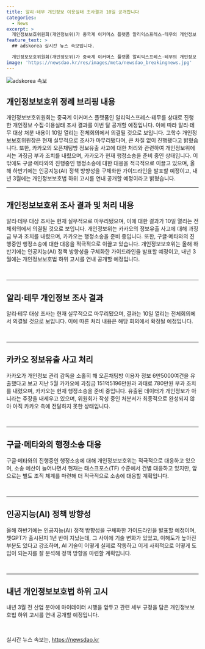 ```yaml
---
title: 알리·테무 개인정보 이용실태 조사결과 10일 공개합니다
categories:
  - News
excerpt: >
  개인정보보호위원회(개인정보위)가 중국계 이커머스 플랫폼 알리익스프레스·테무의 개인정보 수집·이용실태 조사 결과를 이번 달 공개할 예정이다. 앞서 알리·테무 대상 조사는 현재 실무적으로 마무리된 상태이며, 다음 회의(10일)에서 처분 내용이 의결될 것으로 예상된다. 또한, 카카오의 오픈채팅방 정보유출 사고에 대한 질의도 브리핑에서 나왔는데, 해당 관련하여 개인정보위는 카카오에 대한 과징금과 과태료 부과 조치를 내린 바 있다. 불복한 카카오는 행정소송을 준비 중이며, 현재는 위원회가 작성 중인 처분서가 완성되지 않아 아직 전달되지 않은 상황이다. 또한, 고 위원장은 구글·메타와 진행중인 행정소송, 하반기 인공지능(AI) 정책 방향성에 대해서도 언급했는데, 개인정보위는 하반기에 AI 정책 방향성을 구체화한 가이드라인을 발표할 예정이며, 내년 3월 전 산업 분야에 마이데이터 시행을 앞두고 관련 세부 규정을 공개할 계획이다.
feature_text: >
  ## adskorea 실시간 뉴스 속보입니다.

  개인정보보호위원회(개인정보위)가 중국계 이커머스 플랫폼 알리익스프레스·테무의 개인정보 수집·이용실태 조사 결과를 이번 달 공개할 예정이다. 앞서 알리·테무 대상 조사는 현재 실무적으로 마무리된 상태이며, 다음 회의(10일)에서 처분 내용이 의결될 것으로 예상된다. 또한, 카카오의 오픈채팅방 정보유출 사고에 대한 질의도 브리핑에서 나왔는데, 해당 관련하여 개인정보위는 카카오에 대한 과징금과 과태료 부과 조치를 내린 바 있다. 불복한 카카오는 행정소송을 준비 중이며, 현재는 위원회가 작성 중인 처분서가 완성되지 않아 아직 전달되지 않은 상황이다. 또한, 고 위원장은 구글·메타와 진행중인 행정소송, 하반기 인공지능(AI) 정책 방향성에 대해서도 언급했는데, 개인정보위는 하반기에 AI 정책 방향성을 구체화한 가이드라인을 발표할 예정이며, 내년 3월 전 산업 분야에 마이데이터 시행을 앞두고 관련 세부 규정을 공개할 계획이다.
image: 'https://newsdao.kr/res/images/meta/newsdao_breakingnews.jpg'
---
```


<p><img src="https://newsdao.kr/res/images/meta/newsdao_breakingnews.jpg" alt="adskorea 속보" /></p>

<h2 data-ke-size="size26">개인정보보호위 정례 브리핑 내용</h2>

<p data-ke-size="size16">개인정보보호위원회는 중국계 이커머스 플랫폼인 알리익스프레스·테무를 상대로 진행한 개인정보 수집·이용실태 조사 결과를 이번 달 공개할 예정입니다. 이에 따라 알리·테무 대상 처분 내용이 10일 열리는 전체회의에서 의결될 것으로 보입니다. 고학수 개인정보보호위원장은 현재 실무적으로 조사가 마무리됐다며, 큰 차질 없이 진행됐다고 밝혔습니다. 또한, 카카오의 오픈채팅방 정보유출 사고에 대한 처리와 관련하여 개인정보위에서는 과징금 부과 조치를 내렸으며, 카카오가 현재 행정소송을 준비 중인 상태입니다. 이 밖에도 구글·메타와의 진행중인 행정소송에 대한 대응을 적극적으로 이끌고 있으며, 올해 하반기에는 인공지능(AI) 정책 방향성을 구체화한 가이드라인을 발표할 예정이고, 내년 3월에는 개인정보보호법 하위 고시를 연내 공개할 예정이라고 밝혔습니다.</p>

<hr>

<h2 data-ke-size="size26">개인정보보호위 조사 결과 및 처리 내용</h2>

<p data-ke-size="size16">알리·테무 대상 조사는 현재 실무적으로 마무리됐으며, 이에 대한 결과가 10일 열리는 전체회의에서 의결될 것으로 보입니다. 개인정보위는 카카오의 정보유출 사고에 대해 과징금 부과 조치를 내렸으며, 카카오는 행정소송을 준비 중입니다. 또한, 구글·메타와의 진행중인 행정소송에 대한 대응을 적극적으로 이끌고 있습니다. 개인정보보호위는 올해 하반기에는 인공지능(AI) 정책 방향성을 구체화한 가이드라인을 발표할 예정이고, 내년 3월에는 개인정보보호법 하위 고시를 연내 공개할 예정입니다.</p>

<p data-ke-size="size16">&nbsp;</p>

<hr>

<h2 data-ke-size="size26">알리·테무 개인정보 조사 결과</h2>

<p data-ke-size="size16">알리·테무 대상 조사는 현재 실무적으로 마무리됐으며, 결과는 10일 열리는 전체회의에서 의결될 것으로 보입니다. 이에 따른 처리 내용은 해당 회의에서 확정될 예정입니다.</p>

<p data-ke-size="size16">&nbsp;</p>

<hr>

<h2 data-ke-size="size26">카카오 정보유출 사고 처리</h2>

<p data-ke-size="size16">카카오가 개인정보 관리 감독을 소홀히 해 오픈채팅방 이용자 정보 6만5000여건을 유출했다고 보고 지난 5월 카카오에 과징금 151억5196만원과 과태료 780만원 부과 조치를 내렸으며, 카카오는 현재 행정소송을 준비 중입니다. 유출된 데이터가 개인정보가 아니라는 주장을 내세우고 있으며, 위원회가 작성 중인 처분서가 최종적으로 완성되지 않아 아직 카카오 측에 전달하지 못한 상태입니다.</p>

<p data-ke-size="size16">&nbsp;</p>

<hr>

<h2 data-ke-size="size26">구글·메타와의 행정소송 대응</h2>

<p data-ke-size="size16">구글·메타와의 진행중인 행정소송에 대해 개인정보보호위는 적극적으로 대응하고 있으며, 소송 예산이 늘어나면서 현재는 태스크포스(TF) 수준에서 건별 대응하고 있지만, 앞으로는 별도 조직 체계를 마련해 더 적극적으로 소송에 대응할 계획입니다.</p>

<p data-ke-size="size16">&nbsp;</p>

<hr>

<h2 data-ke-size="size26">인공지능(AI) 정책 방향성</h2>

<p data-ke-size="size16">올해 하반기에는 인공지능(AI) 정책 방향성을 구체화한 가이드라인을 발표할 예정이며, 챗GPT가 출시된지 1년 반이 지났는데, 그 사이에 기술 변화가 있었고, 이해도가 높아진 부분도 있다고 강조하며, AI 기술이 어떻게 실제로 작동하고 이게 사회적으로 어떻게 도입이 되는지를 잘 분석해 정책 방향을 마련할 계획입니다.</p>

<p data-ke-size="size16">&nbsp;</p>

<hr>

<h2 data-ke-size="size26">내년 개인정보보호법 하위 고시</h2>

<p data-ke-size="size16">내년 3월 전 산업 분야에 마이데이터 시행을 앞두고 관련 세부 규정을 담은 개인정보보호법 하위 고시를 연내 공개할 예정입니다.</p>

<p data-ke-size="size16">&nbsp;</p>
실시간 뉴스 속보는, <a href="https://newsdao.kr" rel="dofollow">https://newsdao.kr</a>


